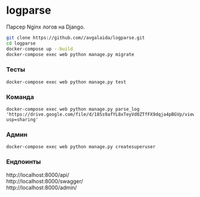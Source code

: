 # logparse
 Парсер Nginx логов на Django.

```bash
git clone https://github.com//avgalaida/logparse.git
cd logparse
docker-compose up --build    
docker-compose exec web python manage.py migrate   
```

### Тесты
```
docker-compose exec web python manage.py test   
``` 

### Команда
```
docker-compose exec web python manage.py parse_log 'https://drive.google.com/file/d/18Ss9afYL8xTeyVd0ZTfFX9dqja4pBGVp/view?usp=sharing'
```

### Админ
```
docker-compose exec web python manage.py createsuperuser
```

### Ендпоинты

http://localhost:8000/api/ \
http://localhost:8000/swagger/ \
http://localhost:8000/admin/ 